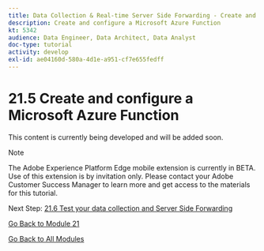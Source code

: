 ```yaml
---
title: Data Collection & Real-time Server Side Forwarding - Create and configure a Microsoft Azure Function
description: Create and configure a Microsoft Azure Function
kt: 5342
audience: Data Engineer, Data Architect, Data Analyst
doc-type: tutorial
activity: develop
exl-id: ae04160d-580a-4d1e-a951-cf7e655fedff
---
```

# 21.5 Create and configure a Microsoft Azure Function

This content is currently being developed and will be added soon.

>[!NOTE]
>
>The Adobe Experience Platform Edge mobile extension is currently in BETA. Use of this extension is by invitation only. Please contact your Adobe Customer Success Manager to learn more and get access to the materials for this tutorial.

Next Step: [21.6 Test your data collection and Server Side Forwarding](./ex6.md)

[Go Back to Module 21](./aep-data-collection-ssf.md)

[Go Back to All Modules](./../../overview.md)
